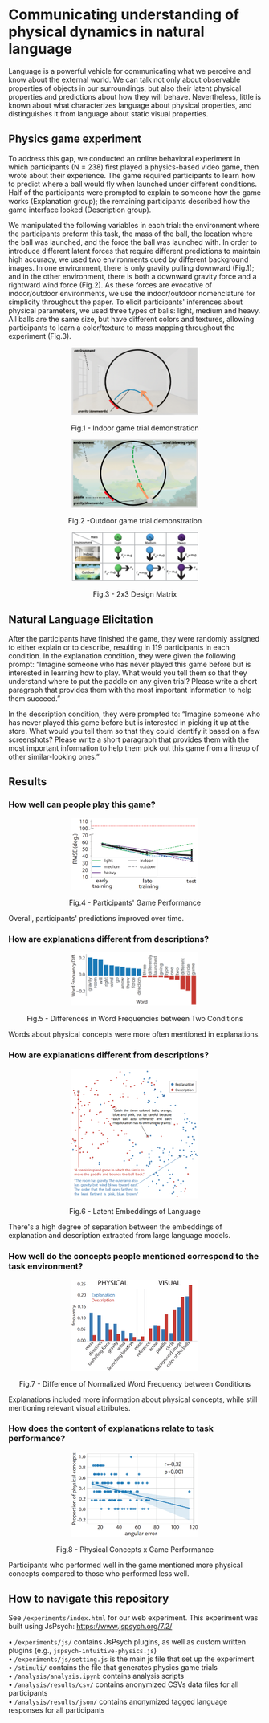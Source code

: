 # Communicating understanding of physical dynamics in natural language

Language is a powerful vehicle for communicating what we perceive and know about the external world. We can talk not only about observable properties of objects in our surroundings, but also their latent physical properties and predictions about how they will behave. Nevertheless, little is known about what characterizes language about physical properties, and distinguishes it from language about static visual properties.

## Physics game experiment

To address this gap, we conducted an online behavioral experiment in which participants (N = 238) first played a physics-based video game, then wrote about their experience. The game required participants to learn how to predict where a ball would fly when launched under different conditions. Half of the participants were prompted to explain to someone how the game works (Explanation group); the remaining participants described how the game interface looked (Description group).

We manipulated the following variables in each trial: the environment where the participants preform this task, the mass of the ball, the location where the ball was launched, and the force the ball was launched with. In order to introduce different latent forces that require different predictions to maintain high accuracy, we used two environments cued by different background images. In one environment, there is only gravity pulling downward (Fig.1); and in the other environment, there is both a downward gravity force and a rightward wind force (Fig.2). As these forces are evocative of indoor/outdoor environments, we use the indoor/outdoor nomenclature for simplicity throughout the paper. To elicit participants' inferences about physical parameters, we used three types of balls: light, medium and heavy. All balls are the same size, but have different colors and textures, allowing participants to learn a color/texture to mass mapping throughout the experiment (Fig.3).

<p align = "center">
<img src = "README_images/indoor_demo.png" width="50%">
</p>
<p align = "center">
Fig.1 - Indoor game trial demonstration
</p>

<p align = "center">
<img src = "README_images/outdoor_demo.png" width="50%">
</p>
<p align = "center">
Fig.2 -Outdoor game trial demonstration
</p>

<p align = "center">
<img src = "README_images/2x3 matrix.png" width="50%">
</p>
<p align = "center">
Fig.3 - 2x3 Design Matrix
</p>

## Natural Language Elicitation

After the participants have finished the game, they were randomly assigned to either explain or to describe, resulting in 119 participants in each condition. In the explanation condition, they were given the following prompt: “Imagine someone who has never played this game before but is interested in learning how to play. What would you tell them so that they understand where to put the paddle on any given trial? Please write a short paragraph that provides them with the most important information to help them succeed.”

In the description condition, they were prompted to: “Imagine someone who has never played this game before but is interested in picking it up at the store. What would you tell them so that they could identify it based on a few screenshots? Please write a short paragraph that provides them with the most important information to help them pick out this game from a lineup of other similar-looking ones.”

## Results
### How well can people play this game?
<p align = "center">
<img src = "README_images/rmse.png" width="50%">
</p>
<p align = "center">
Fig.4 - Participants' Game Performance
</p>

Overall, participants' predictions improved over time.

### How are explanations different from descriptions?
<p align = "center">
<img src = "README_images/word_freq_diff.PNG" width="50%">
</p>
<p align = "center">
Fig.5 - Differences in Word Frequencies between Two Conditions
</p>

Words about physical concepts were more often mentioned in explanations.

### How are explanations different from descriptions?
<p align = "center">
<img src = "README_images/embedding.PNG" width="50%">
</p>
<p align = "center">
Fig.6 - Latent Embeddings of Language
</p>

There's a high degree of separation between the embeddings of explanation and description extracted from large language models.

### How well do the concepts people mentioned correspond to the task environment?
<p align = "center">
<img src = "README_images/tagging.PNG" width="50%">
</p>
<p align = "center">
Fig.7 - Difference of Normalized Word Frequency between Conditions
</p>

Explanations included more information about physical concepts, while still mentioning relevant visual attributes.

### How does the content of explanations relate to task performance?
<p align = "center">
<img src = "README_images/cross_analysis.PNG" width="50%">
</p>
<p align = "center">
Fig.8 - Physical Concepts x Game Performance
</p>

Participants who performed well in the game mentioned more physical concepts compared to those who performed less well.
## How to navigate this repository

See `/experiments/index.html` for our web experiment. This experiment was built using JsPsych: <https://www.jspsych.org/7.2/>

• `/experiments/js/` contains JsPsych plugins, as well as custom written plugins (e.g., `jspsych-intuitive-physics.js`) <br>
• `/experiments/js/setting.js` is the main js file that set up the experiment <br>
• `/stimuli/` contains the file that generates physics game trials <br>
• `/analysis/analysis.ipynb` contains analysis scripts <br>
• `/analysis/results/csv/` contains anonymized CSVs data files for all participants <br>
• `/analysis/results/json/` contains anonymized tagged language responses for all participants <br>

